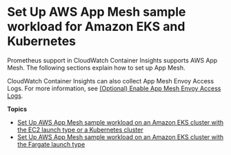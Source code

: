 # Set Up AWS App Mesh sample workload for Amazon EKS and Kubernetes<a name="ContainerInsights-Prometheus-Sample-Workloads-appmesh"></a>

Prometheus support in CloudWatch Container Insights supports AWS App Mesh\. The following sections explain how to set up App Mesh\.

CloudWatch Container Insights can also collect App Mesh Envoy Access Logs\. For more information, see [\(Optional\) Enable App Mesh Envoy Access Logs](ContainerInsights-Prometheus-Sample-Workloads-appmesh-envoy.md)\. 

**Topics**
+ [Set Up AWS App Mesh sample workload on an Amazon EKS cluster with the EC2 launch type or a Kubernetes cluster](ContainerInsights-Prometheus-Sample-Workloads-appmesh-EKS.md)
+ [Set Up AWS App Mesh sample workload on an Amazon EKS cluster with the Fargate launch type](ContainerInsights-Prometheus-Sample-Workloads-appmesh-Fargate.md)